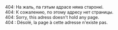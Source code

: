404: На жаль, па гэтым адрасе няма старонкі.  
404: К сожалению, по этому адресу нет страницы.  
404: Sorry, this adress doesn't hold any page.  
404 : Désolé, la page à cette adresse n'existe pas.  